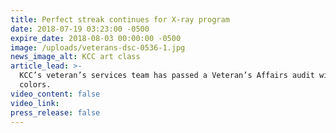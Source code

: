 ```yaml
---
title: Perfect streak continues for X-ray program
date: 2018-07-19 03:23:00 -0500
expire_date: 2018-08-03 00:00:00 -0500
image: /uploads/veterans-dsc-0536-1.jpg
news_image_alt: KCC art class
article_lead: >-
  KCC’s veteran’s services team has passed a Veteran’s Affairs audit with flying
  colors.
video_content: false
video_link:
press_release: false
---
```

